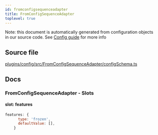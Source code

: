 ```yaml
---
id: fromconfigsequenceadapter
title: FromConfigSequenceAdapter
toplevel: true
---
```


Note: this document is automatically generated from configuration objects in our
source code. See [Config guide](/docs/config_guide) for more info

## Source file

[plugins/config/src/FromConfigSequenceAdapter/configSchema.ts](https://github.com/GMOD/jbrowse-components/blob/main/plugins/config/src/FromConfigSequenceAdapter/configSchema.ts)

## Docs

### FromConfigSequenceAdapter - Slots

#### slot: features

```js
features: {
      type: 'frozen',
      defaultValue: [],
    }
```
